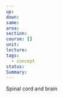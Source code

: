 ```yaml
---
up: 
down: 
same: 
area: 
section: 
course: []
unit: 
lecture: 
tags:
  - concept
status: 
Summary:
---
```

Spinal cord and brain